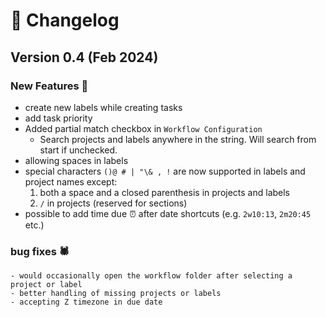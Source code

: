 # 📓 Changelog 
## Version 0.4 (Feb 2024)

### New Features 💫
- create new labels while creating tasks
- add task priority
- Added partial match checkbox in `Workflow Configuration`
   - Search projects and labels anywhere in the string. Will search from start if unchecked.
- allowing spaces in labels
- special characters `()@ # | "\& , !` are now supported in labels and project names
    except:
    1. both a space and a closed parenthesis in projects and labels
    2. `/` in projects (reserved for sections)
- possible to add time due ⏰ after date shortcuts (e.g. `2w10:13`, `2m20:45` etc.)


### bug fixes 🕷️
    - would occasionally open the workflow folder after selecting a project or label
    - better handling of missing projects or labels
    - accepting Z timezone in due date


